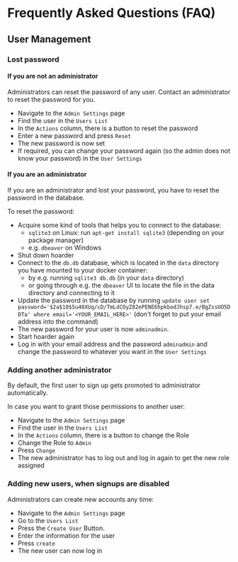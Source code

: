 # Frequently Asked Questions (FAQ)

## User Management

### Lost password

#### If you are not an administrator

Administrators can reset the password of any user. Contact an administrator to reset the password for you.

* Navigate to the `Admin Settings` page
* Find the user in the `Users List`
* In the `Actions` column, there is a button to reset the password
* Enter a new password and press `Reset`
* The new password is now set
* If required, you can change your password again (so the admin does not know your password) in the `User Settings`

#### If you are an administrator

If you are an administrator and lost your password, you have to reset the password in the database.

To reset the password:

* Acquire some kind of tools that helps you to connect to the database:
  * `sqlite3` on Linux: run `apt-get install sqlite3` (depending on your package manager)
  * e.g. `dbeaver` on Windows
* Shut down hoarder
* Connect to the `db.db` database, which is located in the `data` directory you have mounted to your docker container:
  * by e.g. running `sqlite3 db.db` (in your `data` directory)
  * or going through e.g. the `dbeaver` UI to locate the file in the data directory and connecting to it
* Update the password in the database by running `update user set password='$2a$10$5u40XUq/cD/TmLdCOyZ82ePENE6hpkbodJhsp7.e/BgZssUO5DDTa' where email='<YOUR_EMAIL_HERE>'` (don't forget to put your email address into the command)
* The new password for your user is now `adminadmin`.
* Start hoarder again
* Log in with your email address and the password `adminadmin` and change the password to whatever you want in the `User Settings`

### Adding another administrator

By default, the first user to sign up gets promoted to administrator automatically.

In case you want to grant those permissions to another user:

* Navigate to the `Admin Settings` page
* Find the user in the `Users List`
* In the `Actions` column, there is a button to change the Role
* Change the Role to `Admin`
* Press `Change`
* The new administrator has to log out and log in again to get the new role assigned

### Adding new users, when signups are disabled

Administrators can create new accounts any time:

* Navigate to the `Admin Settings` page
* Go to the `Users List`
* Press the `Create User` Button.
* Enter the information for the user
* Press `create`
* The new user can now log in
